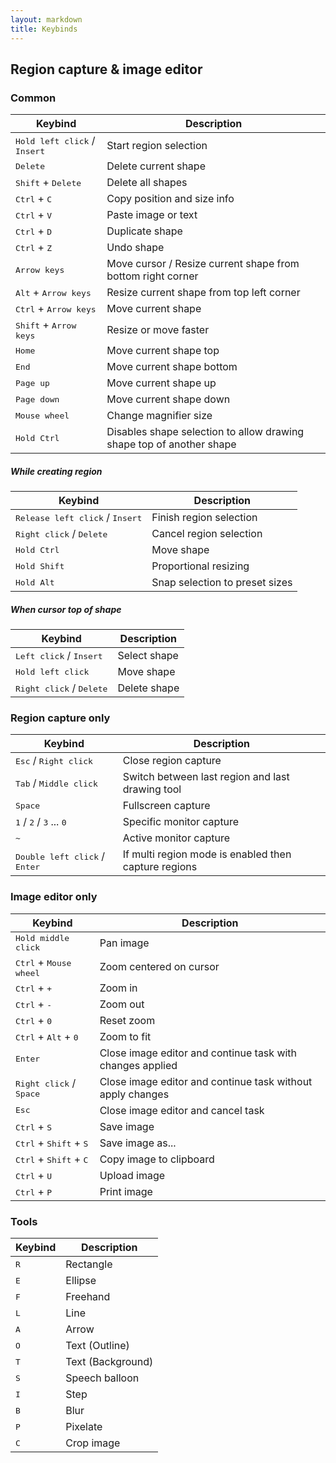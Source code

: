 ```yaml
---
layout: markdown
title: Keybinds
---
```


## Region capture & image editor

### Common

| Keybind | Description |
| --- | --- |
| <kbd>Hold left click</kbd> / <kbd>Insert</kbd> | Start region selection |
| <kbd>Delete</kbd> | Delete current shape |
| <kbd>Shift</kbd> + <kbd>Delete</kbd> | Delete all shapes |
| <kbd>Ctrl</kbd> + <kbd>C</kbd> | Copy position and size info |
| <kbd>Ctrl</kbd> + <kbd>V</kbd> | Paste image or text |
| <kbd>Ctrl</kbd> + <kbd>D</kbd> | Duplicate shape |
| <kbd>Ctrl</kbd> + <kbd>Z</kbd> | Undo shape |
| <kbd>Arrow keys</kbd> | Move cursor / Resize current shape from bottom right corner |
| <kbd>Alt</kbd> + <kbd>Arrow keys</kbd> | Resize current shape from top left corner |
| <kbd>Ctrl</kbd> + <kbd>Arrow keys</kbd> | Move current shape |
| <kbd>Shift</kbd> + <kbd>Arrow keys</kbd> | Resize or move faster |
| <kbd>Home</kbd> | Move current shape top |
| <kbd>End</kbd> | Move current shape bottom |
| <kbd>Page up</kbd> | Move current shape up |
| <kbd>Page down</kbd> | Move current shape down |
| <kbd>Mouse wheel</kbd> | Change magnifier size |
| <kbd>Hold Ctrl</kbd> | Disables shape selection to allow drawing shape top of another shape |

##### While creating region

| Keybind | Description |
| --- | --- |
| <kbd>Release left click</kbd> / <kbd>Insert</kbd> | Finish region selection |
| <kbd>Right click</kbd> / <kbd>Delete</kbd> | Cancel region selection |
| <kbd>Hold Ctrl</kbd> | Move shape |
| <kbd>Hold Shift</kbd> | Proportional resizing |
| <kbd>Hold Alt</kbd> | Snap selection to preset sizes |

##### When cursor top of shape

| Keybind | Description |
| --- | --- |
| <kbd>Left click</kbd> / <kbd>Insert</kbd> | Select shape |
| <kbd>Hold left click</kbd> | Move shape |
| <kbd>Right click</kbd> / <kbd>Delete</kbd> | Delete shape |

### Region capture only

| Keybind | Description |
| --- | --- |
| <kbd>Esc</kbd> / <kbd>Right click</kbd> | Close region capture |
| <kbd>Tab</kbd> / <kbd>Middle click</kbd> | Switch between last region and last drawing tool |
| <kbd>Space</kbd> | Fullscreen capture |
| <kbd>1</kbd> / <kbd>2</kbd> / <kbd>3</kbd> ... <kbd>0</kbd> | Specific monitor capture |
| <kbd>~</kbd> | Active monitor capture |
| <kbd>Double left click</kbd> / <kbd>Enter</kbd> | If multi region mode is enabled then capture regions |

### Image editor only

| Keybind | Description |
| --- | --- |
| <kbd>Hold middle click</kbd> | Pan image |
| <kbd>Ctrl</kbd> + <kbd>Mouse wheel</kbd> | Zoom centered on cursor |
| <kbd>Ctrl</kbd> + <kbd>+</kbd> | Zoom in |
| <kbd>Ctrl</kbd> + <kbd>-</kbd> | Zoom out |
| <kbd>Ctrl</kbd> + <kbd>0</kbd> | Reset zoom |
| <kbd>Ctrl</kbd> + <kbd>Alt</kbd> + <kbd>0</kbd> | Zoom to fit |
| <kbd>Enter</kbd> | Close image editor and continue task with changes applied |
| <kbd>Right click</kbd> / <kbd>Space</kbd> | Close image editor and continue task without apply changes |
| <kbd>Esc</kbd> | Close image editor and cancel task |
| <kbd>Ctrl</kbd> + <kbd>S</kbd> | Save image |
| <kbd>Ctrl</kbd> + <kbd>Shift</kbd> + <kbd>S</kbd> | Save image as... |
| <kbd>Ctrl</kbd> + <kbd>Shift</kbd> + <kbd>C</kbd> | Copy image to clipboard |
| <kbd>Ctrl</kbd> + <kbd>U</kbd> | Upload image |
| <kbd>Ctrl</kbd> + <kbd>P</kbd> | Print image |

### Tools

| Keybind | Description |
| --- | --- |
| <kbd>R</kbd> | Rectangle |
| <kbd>E</kbd> | Ellipse |
| <kbd>F</kbd> | Freehand |
| <kbd>L</kbd> | Line |
| <kbd>A</kbd> | Arrow |
| <kbd>O</kbd> | Text (Outline) |
| <kbd>T</kbd> | Text (Background) |
| <kbd>S</kbd> | Speech balloon |
| <kbd>I</kbd> | Step |
| <kbd>B</kbd> | Blur |
| <kbd>P</kbd> | Pixelate |
| <kbd>C</kbd> | Crop image |